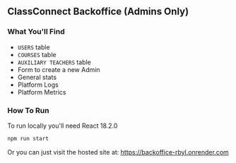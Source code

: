 ## ClassConnect Backoffice (Admins Only)

### What You'll Find

- `USERS` table
- `COURSES` table
- `AUXILIARY TEACHERS` table
- Form to create a new Admin
- General stats
- Platform Logs
- Platform Metrics

### How To Run

To run locally you'll need React 18.2.0

```bash
npm run start
```

Or you can just visit the hosted site at: https://backoffice-rbyl.onrender.com
